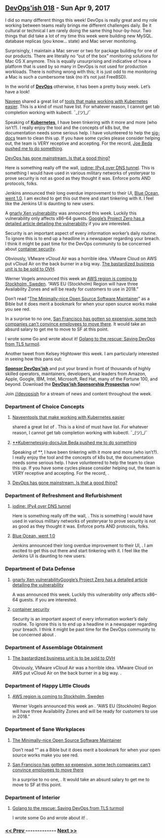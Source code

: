 ## [DevOps'ish 018](https://devopsish.com/018) - Sun Apr 9, 2017

I did so many different things this week! DevOps is really great and my role working between teams really brings me different challenges daily. Be it cultural or technical I am rarely doing the same thing hour-by-hour. Two things that did take a lot of my time this week were building new MySQL. database replicas (you know… state) and Mac server monitoring.

Surprisingly, I maintain a Mac server or two for package building for one of our products. There are literally no “out of the box” monitoring solutions for Mac OS X anymore. This is equally unsurprising and indicative of how a platform that is used by so many in DevOps is not used for production workloads. There is nothing wrong with this; it is just odd to me monitoring a Mac is such a cumbersome task (no it’s not just FreeBSD).

In the world of <a href="https://devopsish.com/"><strong>DevOps</strong></a> otherwise, it has been a pretty busy week. Let’s have a look!

<a href="https://medium.com/@snaveen">Naveen</a> shared a great list of <a href="https://medium.com/google-cloud/tools-that-make-my-life-easier-to-work-with-kubernetes-fce3801086c0">tools that make working with Kubernetes easier</a>. This is a kind of must have list. For whatever reason, I cannot get tab completion working with kubectl. ¯\_(ツ)_/¯

Speaking of <a href="https://kubernetes.io/">**Kubernetes</a>**, I have been tinkering with it more and more (who isn’t?). I really enjoy the tool and the concepts of k8s but, the documentation needs some serious help. I have volunteered to help the <a href="https://kubernetes.slack.com/archives/C1J0BPD2M/p1491607569009282">sig-docs</a> team to clean this up. If you have some cycles please consider helping out, the team is VERY receptive and accepting. For the record, <a href="https://twitter.com/jbeda/status/850377020538200064/photo/1">Joe Beda pushed me to do something</a>.

<a href="https://medium.com/devops-journeys/devops-has-gone-mainstream-is-that-a-good-thing-1d698baaa12b">DevOps has gone mainstream. Is that a good thing?</a>

Here is something really off the wall, <a href="http://code.kryo.se/iodine/">iodine: IPv4 over DNS tunnel</a>. This is something I would have used in various military networks of yesteryear to prove security is not as good as they thought it was. Enforce ports AND protocols, folks.

Jenkins announced their long overdue improvement to their UI, <a href="https://jenkins.io/blog/2017/04/05/welcome-to-blue-ocean/">Blue Ocean, went 1.0</a>. I am excited to get this out there and start tinkering with it. I feel like the Jenkins UI is daunting to new users.

A <a href="https://xenbits.xen.org/xsa/advisory-212.html">gnarly Xen vulnerability</a> was announced this week. Luckily this vulnerability only affects x86–64 guests. <a href="https://googleprojectzero.blogspot.com/2017/04/pandavirtualization-exploiting-xen.html">Google’s Project Zero has a detailed article detailing the vulnerability</a> if you are interested.

Security is an important aspect of every information worker’s daily routine. To ignore this is to end up a headline in a newspaper regarding your breach. I think it might be past time for the DevOps community to be concerned about <a href="https://blog.acolyer.org/2017/04/03/a-study-of-security-vulnerabilities-on-docker-hub/">container security</a>.

Obviously, VMware vCloud Air was a horrible idea. VMware Cloud on AWS put vCloud Air on the back burner in a big way. <a href="http://www.vmware.com/company/news/releases/vmw-newsfeed.OVH-Announces-Intent-to-Acquire-VMware-vCloud-Air-Business.2153983.html">The bastardized business unit is to be sold to OVH</a>.

Werner Vogels announced this week an <a href="http://www.allthingsdistributed.com/2017/04/aws-announces-eu-stockholm-region.html">AWS region is coming to Stockholm, Sweden</a>. “AWS EU (Stockholm) Region will have three Availability Zones and will be ready for customers to use in 2018.”

Don’t read “<a href="http://brson.github.io/2017/04/05/minimally-nice-maintainer">The Minimally-nice Open Source Software Maintainer</a>” as a Bible but it does merit a bookmark for when your open source works make you see red.

In a surprise to no one, <a href="http://www.cnbc.com/2017/04/06/san-francisco-cost-of-living-pricing-out-tech-companies-workers.html">San Francisco has gotten so expensive, some tech companies can’t convince employees to move there</a>. It would take an absurd salary to get me to move to SF at this point.

I wrote some Go and wrote about it! <a href="https://opensource.com/article/17/4/testing-certificate-chains-34-line-go-program">Golang to the rescue: Saving DevOps from TLS turmoil</a>.

Another tweet from Kelsey Hightower this week. I am particularly interested in seeing how this pans out:

<a href="https://devopsish.com/sponsor/" title="Sponsor DevOps&#39;ish"><strong>Sponsor DevOps&#39;ish</strong></a> and put your brand in front of thousands of highly skilled operators, maintainers, developers, and leaders from Amazon, Apple, Google, IBM, Intel, Microsoft, Red Hat, many of the Fortune 100, and beyond. Download the <strong><a href="https://devopsi.sh/prospectus">DevOps&#39;ish Sponsorship Prospectus</a></strong> now!

Join <a href="https://www.reddit.com/r/devopsish/">/<span class="fa fa-reddit-alien fa-sm" aria-hidden="true"></span>/devopsish</a> for a stream of news and content throughout the week.

### Department of Choice Concepts

1. [Naveentools that make working with Kubernetes easier](https://medium.com/@snaveen)

    shared a great list of . This is a kind of must have list. For whatever reason, I cannot get tab completion working with kubectl. ¯\_(ツ)_/¯
1. [**Kubernetessig-docsJoe Beda pushed me to do something](https://kubernetes.io/)

    Speaking of **, I have been tinkering with it more and more (who isn’t?). I really enjoy the tool and the concepts of k8s but, the documentation needs some serious help. I have volunteered to help the  team to clean this up. If you have some cycles please consider helping out, the team is VERY receptive and accepting. For the record, .
1. [DevOps has gone mainstream. Is that a good thing?](https://medium.com/devops-journeys/devops-has-gone-mainstream-is-that-a-good-thing-1d698baaa12b)

    
### Department of Refreshment and Refurbishment

1. [iodine: IPv4 over DNS tunnel](http://code.kryo.se/iodine/)

    Here is something really off the wall, . This is something I would have used in various military networks of yesteryear to prove security is not as good as they thought it was. Enforce ports AND protocols, folks.
1. [Blue Ocean, went 1.0](https://jenkins.io/blog/2017/04/05/welcome-to-blue-ocean/)

    Jenkins announced their long overdue improvement to their UI, . I am excited to get this out there and start tinkering with it. I feel like the Jenkins UI is daunting to new users.
### Department of Data Defense

1. [gnarly Xen vulnerabilityGoogle’s Project Zero has a detailed article detailing the vulnerability](https://xenbits.xen.org/xsa/advisory-212.html)

    A  was announced this week. Luckily this vulnerability only affects x86–64 guests.  if you are interested.
1. [container security](https://blog.acolyer.org/2017/04/03/a-study-of-security-vulnerabilities-on-docker-hub/)

    Security is an important aspect of every information worker’s daily routine. To ignore this is to end up a headline in a newspaper regarding your breach. I think it might be past time for the DevOps community to be concerned about .
### Department of Assemblage Obtainment

1. [The bastardized business unit is to be sold to OVH](http://www.vmware.com/company/news/releases/vmw-newsfeed.OVH-Announces-Intent-to-Acquire-VMware-vCloud-Air-Business.2153983.html)

    Obviously, VMware vCloud Air was a horrible idea. VMware Cloud on AWS put vCloud Air on the back burner in a big way. .
### Department of Happy Little Clouds

1. [AWS region is coming to Stockholm, Sweden](http://www.allthingsdistributed.com/2017/04/aws-announces-eu-stockholm-region.html)

    Werner Vogels announced this week an . “AWS EU (Stockholm) Region will have three Availability Zones and will be ready for customers to use in 2018.”
### Department of Sane Workplaces

1. [The Minimally-nice Open Source Software Maintainer](http://brson.github.io/2017/04/05/minimally-nice-maintainer)

    Don’t read “” as a Bible but it does merit a bookmark for when your open source works make you see red.
1. [San Francisco has gotten so expensive, some tech companies can’t convince employees to move there](http://www.cnbc.com/2017/04/06/san-francisco-cost-of-living-pricing-out-tech-companies-workers.html)

    In a surprise to no one, . It would take an absurd salary to get me to move to SF at this point.
### Department of Interior

1. [Golang to the rescue: Saving DevOps from TLS turmoil](https://opensource.com/article/17/4/testing-certificate-chains-34-line-go-program)

    I wrote some Go and wrote about it! .

### [ << Prev ](devopsweekly-017.md) ------------- [ Next >> ](devopsweekly-019.md)